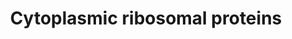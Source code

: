 ---
annotations:
- id: PW:0001066
  parent: regulatory pathway
  type: Pathway Ontology
  value: ribosome biogenesis pathway
authors:
- Kdahlquist
- MaintBot
- MartijnVanIersel
- Khanspers
- Christine Chichester
- AlexanderPico
- Eweitz
citedin:
- link: PMC8860091
- link: PMC8751594
- link: PMC8287703
- link: PMC7339012
- link: PMC7272425
- link: PMC6695383
description: The contents of this pathway represents the ribosomal proteins involved
  in translation.  Proteins on this pathway have targeted assays available via the
  [https://assays.cancer.gov/available_assays?wp_id=WP477 CPTAC Assay Portal]
last-edited: 2021-05-16
organisms:
- Homo sapiens
redirect_from:
- /index.php/Pathway:WP477
- /instance/WP477
- /instance/WP477_rr117044
revision: r117044
schema-jsonld:
- '@context': https://schema.org/
  '@id': https://wikipathways.github.io/pathways/WP477.html
  '@type': Dataset
  creator:
    '@type': Organization
    name: WikiPathways
  description: The contents of this pathway represents the ribosomal proteins involved
    in translation.  Proteins on this pathway have targeted assays available via the
    [https://assays.cancer.gov/available_assays?wp_id=WP477 CPTAC Assay Portal]
  keywords:
  - FAU
  - MRPL19
  - RPL10
  - RPL10A
  - RPL11
  - RPL12
  - RPL13
  - RPL13A
  - RPL14
  - RPL15
  - RPL17
  - RPL18
  - RPL18A
  - RPL19
  - RPL21
  - RPL22
  - RPL23
  - RPL23A
  - RPL24
  - RPL26
  - RPL27
  - RPL27A
  - RPL28
  - RPL29
  - RPL3
  - RPL30
  - RPL31
  - RPL32
  - RPL34
  - RPL35
  - RPL35A
  - RPL36
  - RPL36A
  - RPL37
  - RPL37A
  - RPL38
  - RPL39
  - RPL3L
  - RPL4
  - RPL41
  - RPL5
  - RPL6
  - RPL7
  - RPL7A
  - RPL8
  - RPL9
  - RPLP0
  - RPLP1
  - RPLP2
  - RPS10
  - RPS11
  - RPS12
  - RPS13
  - RPS14
  - RPS15
  - RPS15A
  - RPS16
  - RPS17
  - RPS18
  - RPS19
  - RPS2
  - RPS20
  - RPS21
  - RPS23
  - RPS24
  - RPS25
  - RPS26
  - RPS27
  - RPS27A
  - RPS28
  - RPS29
  - RPS3
  - RPS3A
  - RPS4X
  - RPS4Y1
  - RPS5
  - RPS6
  - RPS6KA1
  - RPS6KA2
  - RPS6KA3
  - RPS6KA6
  - RPS6KB1
  - RPS6KB2
  - RPS7
  - RPS8
  - RPS9
  - RPSA
  - UBA52
  license: CC0
  name: Cytoplasmic ribosomal proteins
seo: CreativeWork
title: Cytoplasmic ribosomal proteins
wpid: WP477
---